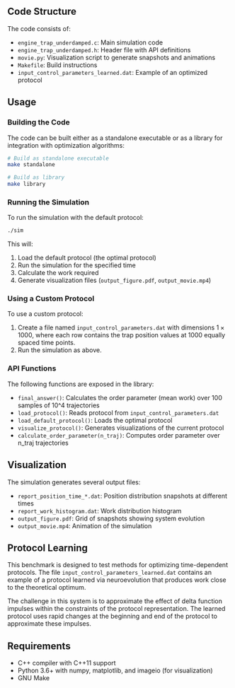 ## Code Structure

The code consists of:
- `engine_trap_underdamped.c`: Main simulation code
- `engine_trap_underdamped.h`: Header file with API definitions
- `movie.py`: Visualization script to generate snapshots and animations
- `Makefile`: Build instructions
- `input_control_parameters_learned.dat`: Example of an optimized protocol

## Usage

### Building the Code

The code can be built either as a standalone executable or as a library for integration with optimization algorithms:

```bash
# Build as standalone executable
make standalone

# Build as library
make library
```

### Running the Simulation

To run the simulation with the default protocol:

```bash
./sim
```

This will:
1. Load the default protocol (the optimal protocol)
2. Run the simulation for the specified time
3. Calculate the work required
4. Generate visualization files (`output_figure.pdf`, `output_movie.mp4`)

### Using a Custom Protocol

To use a custom protocol:
1. Create a file named `input_control_parameters.dat` with dimensions $1 \times 1000$, where each row contains the trap position values at 1000 equally spaced time points.
2. Run the simulation as above.

### API Functions

The following functions are exposed in the library:

- `final_answer()`: Calculates the order parameter (mean work) over 100 samples of 10^4 trajectories
- `load_protocol()`: Reads protocol from `input_control_parameters.dat`
- `load_default_protocol()`: Loads the optimal protocol
- `visualize_protocol()`: Generates visualizations of the current protocol
- `calculate_order_parameter(n_traj)`: Computes order parameter over n_traj trajectories

## Visualization

The simulation generates several output files:

- `report_position_time_*.dat`: Position distribution snapshots at different times
- `report_work_histogram.dat`: Work distribution histogram
- `output_figure.pdf`: Grid of snapshots showing system evolution
- `output_movie.mp4`: Animation of the simulation

## Protocol Learning

This benchmark is designed to test methods for optimizing time-dependent protocols. The file `input_control_parameters_learned.dat` contains an example of a protocol learned via neuroevolution that produces work close to the theoretical optimum.

The challenge in this system is to approximate the effect of delta function impulses within the constraints of the protocol representation. The learned protocol uses rapid changes at the beginning and end of the protocol to approximate these impulses.

## Requirements

- C++ compiler with C++11 support
- Python 3.6+ with numpy, matplotlib, and imageio (for visualization)
- GNU Make
